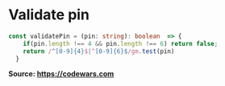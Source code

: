# Validate pin

```typescript
const validatePin = (pin: string): boolean  => {
    if(pin.length !== 4 && pin.length !== 6) return false;
    return /^[0-9]{4}$|^[0-9]{6}$/gm.test(pin)
  }
```
**Source: https://codewars.com**
